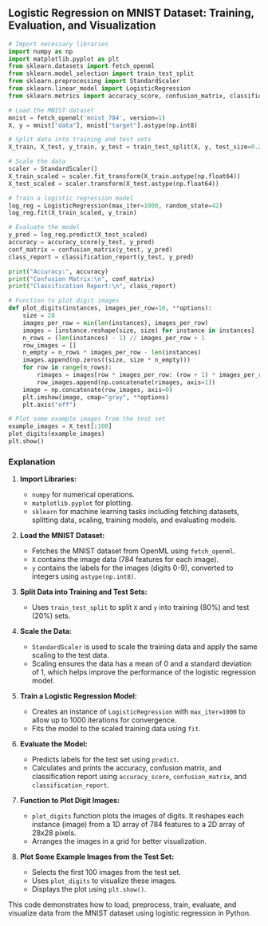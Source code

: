 ## Logistic Regression on MNIST Dataset: Training, Evaluation, and Visualization

```python
# Import necessary libraries
import numpy as np
import matplotlib.pyplot as plt
from sklearn.datasets import fetch_openml
from sklearn.model_selection import train_test_split
from sklearn.preprocessing import StandardScaler
from sklearn.linear_model import LogisticRegression
from sklearn.metrics import accuracy_score, confusion_matrix, classification_report

# Load the MNIST dataset
mnist = fetch_openml('mnist_784', version=1)
X, y = mnist["data"], mnist["target"].astype(np.int8)

# Split data into training and test sets
X_train, X_test, y_train, y_test = train_test_split(X, y, test_size=0.2, random_state=42)

# Scale the data
scaler = StandardScaler()
X_train_scaled = scaler.fit_transform(X_train.astype(np.float64))
X_test_scaled = scaler.transform(X_test.astype(np.float64))

# Train a logistic regression model
log_reg = LogisticRegression(max_iter=1000, random_state=42)
log_reg.fit(X_train_scaled, y_train)

# Evaluate the model
y_pred = log_reg.predict(X_test_scaled)
accuracy = accuracy_score(y_test, y_pred)
conf_matrix = confusion_matrix(y_test, y_pred)
class_report = classification_report(y_test, y_pred)

print("Accuracy:", accuracy)
print("Confusion Matrix:\n", conf_matrix)
print("Classification Report:\n", class_report)

# Function to plot digit images
def plot_digits(instances, images_per_row=10, **options):
    size = 28
    images_per_row = min(len(instances), images_per_row)
    images = [instance.reshape(size, size) for instance in instances]
    n_rows = (len(instances) - 1) // images_per_row + 1
    row_images = []
    n_empty = n_rows * images_per_row - len(instances)
    images.append(np.zeros((size, size * n_empty)))
    for row in range(n_rows):
        rimages = images[row * images_per_row: (row + 1) * images_per_row]
        row_images.append(np.concatenate(rimages, axis=1))
    image = np.concatenate(row_images, axis=0)
    plt.imshow(image, cmap="gray", **options)
    plt.axis("off")

# Plot some example images from the test set
example_images = X_test[:100]
plot_digits(example_images)
plt.show()
```

### Explanation

1. **Import Libraries:**
   - `numpy` for numerical operations.
   - `matplotlib.pyplot` for plotting.
   - `sklearn` for machine learning tasks including fetching datasets, splitting data, scaling, training models, and evaluating models.

2. **Load the MNIST Dataset:**
   - Fetches the MNIST dataset from OpenML using `fetch_openml`.
   - `X` contains the image data (784 features for each image).
   - `y` contains the labels for the images (digits 0-9), converted to integers using `astype(np.int8)`.

3. **Split Data into Training and Test Sets:**
   - Uses `train_test_split` to split `X` and `y` into training (80%) and test (20%) sets.

4. **Scale the Data:**
   - `StandardScaler` is used to scale the training data and apply the same scaling to the test data.
   - Scaling ensures the data has a mean of 0 and a standard deviation of 1, which helps improve the performance of the logistic regression model.

5. **Train a Logistic Regression Model:**
   - Creates an instance of `LogisticRegression` with `max_iter=1000` to allow up to 1000 iterations for convergence.
   - Fits the model to the scaled training data using `fit`.

6. **Evaluate the Model:**
   - Predicts labels for the test set using `predict`.
   - Calculates and prints the accuracy, confusion matrix, and classification report using `accuracy_score`, `confusion_matrix`, and `classification_report`.

7. **Function to Plot Digit Images:**
   - `plot_digits` function plots the images of digits. It reshapes each instance (image) from a 1D array of 784 features to a 2D array of 28x28 pixels.
   - Arranges the images in a grid for better visualization.

8. **Plot Some Example Images from the Test Set:**
   - Selects the first 100 images from the test set.
   - Uses `plot_digits` to visualize these images.
   - Displays the plot using `plt.show()`.

This code demonstrates how to load, preprocess, train, evaluate, and visualize data from the MNIST dataset using logistic regression in Python.

